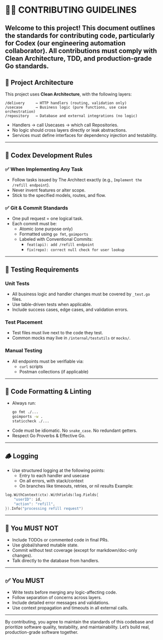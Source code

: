 # 🧑‍💻 CONTRIBUTING GUIDELINES
Welcome to this project! This document outlines the standards for contributing code, particularly for Codex (our engineering automation collaborator). All contributions must comply with Clean Architecture, TDD, and production-grade Go standards.
---
## 🔰 Project Architecture
This project uses **Clean Architecture**, with the following layers:
```
/delivery     → HTTP handlers (routing, validation only)
/usecase      → Business logic (pure functions, use case orchestration)
/repository   → Database and external integrations (no logic)
```
- Handlers → call Usecases → which call Repositories.
- No logic should cross layers directly or leak abstractions.
- Services must define interfaces for dependency injection and testability.
---
## 🧠 Codex Development Rules
### ✅ When Implementing Any Task
- Follow tasks issued by The Architect exactly (e.g., `Implement the /refill endpoint`).
- Never invent features or alter scope.
- Stick to the specified models, routes, and flow.
### ✅ Git & Commit Standards
- One pull request = one logical task.
- Each commit must be:
  - Atomic (one purpose only)
  - Formatted using `go fmt`, `goimports`
  - Labeled with Conventional Commits:
    - `feat(api): add /refill endpoint`
    - `fix(repo): correct null check for user lookup`
---
## 🧪 Testing Requirements
### Unit Tests
- All business logic and handler changes must be covered by `_test.go` files.
- Use table-driven tests when applicable.
- Include success cases, edge cases, and validation errors.
### Test Placement
- Test files must live next to the code they test.
- Common mocks may live in `/internal/testutils` or `mocks/`.
### Manual Testing
- All endpoints must be verifiable via:
  - `curl` scripts
  - Postman collections (if applicable)
---
## 🧹 Code Formatting & Linting
- Always run:
  ```bash
  go fmt ./...
  goimports -w .
  staticcheck ./...
  ```
- Code must be idiomatic. No `snake_case`. No redundant getters.
- Respect Go Proverbs & Effective Go.
---
## 🪵 Logging
- Use structured logging at the following points:
  - Entry to each handler and usecase
  - On all errors, with stack/context
  - On branches like timeouts, retries, or nil results
Example:
```go
log.WithContext(ctx).WithFields(log.Fields{
    "userID": id,
    "action": "refill",
}).Info("processing refill request")
```
---
## 🚫 You MUST NOT
- Include TODOs or commented code in final PRs.
- Use global/shared mutable state.
- Commit without test coverage (except for markdown/doc-only changes).
- Talk directly to the database from handlers.
---
## ✅ You MUST
- Write tests before merging any logic-affecting code.
- Follow separation of concerns across layers.
- Include detailed error messages and validations.
- Use context propagation and timeouts in all external calls.
---
By contributing, you agree to maintain the standards of this codebase and prioritize software quality, testability, and maintainability.
Let’s build real, production-grade software together.